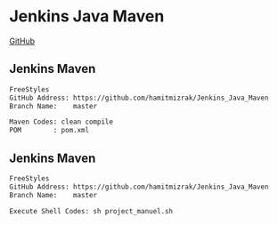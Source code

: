 # Jenkins Java Maven
[GitHub](https://github.com/hamitmizrak/Jenkins_Java_Maven)

## Jenkins Maven
```sh
FreeStyles
GitHub Address: https://github.com/hamitmizrak/Jenkins_Java_Maven
Branch Name:    master

Maven Codes: clean compile
POM        : pom.xml
```

## Jenkins Maven
```sh
FreeStyles
GitHub Address: https://github.com/hamitmizrak/Jenkins_Java_Maven
Branch Name:    master

Execute Shell Codes: sh project_manuel.sh
```